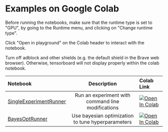 # Examples on Google Colab
Before running the notebooks, make sure that the runtime type is set to "GPU", by going to the Runtime menu, and clicking on "Change runtime type".

Click "Open in playground" on the Colab header to interact with the notebook.

Turn off adblock and other shields (e.g. the default shield in the Brave web browser). Otherwise, tensorboard will not display properly within the colab notebook. 

|Notebook|Description|Colab Link|
|:---|:---:|:---|
[SingleExperimentRunner](https://github.com/KevinMusgrave/powerful-benchmarker/blob/metric-learning/examples/notebooks/SingleExperimentRunner.ipynb) | Run an experiment with command line modifications |[![Open In Colab](https://colab.research.google.com/assets/colab-badge.svg)](https://colab.research.google.com/github/KevinMusgrave/powerful-benchmarker/blob/metric-learning/examples/notebooks/SingleExperimentRunner.ipynb)
[BayesOptRunner](https://github.com/KevinMusgrave/powerful-benchmarker/blob/metric-learning/examples/notebooks/BayesOptRunner.ipynb) | Use bayesian optimization to tune hyperparameters |[![Open In Colab](https://colab.research.google.com/assets/colab-badge.svg)](https://colab.research.google.com/github/KevinMusgrave/powerful-benchmarker/blob/metric-learning/examples/notebooks/BayesOptRunner.ipynb)

